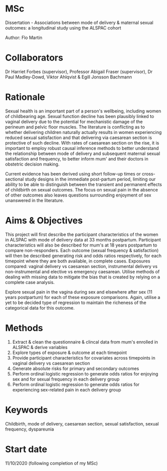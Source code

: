 # MSc 
Dissertation - Associations between mode of delivery & maternal sexual outcomes: a longitudinal study using the ALSPAC cohort

Author: Flo Martin

# Collaborators  
Dr Harriet Forbes (supervisor), Professor Abigail Fraser (supervisor), Dr Paul Madley-Dowd, Viktor Ahlqvist & Egill Jonsson Bachmann

# Rationale
Sexual health is an important part of a person's wellbeing, including women of childbearing age. Sexual function decline has been plausibly linked to vaginal delivery due to the potential for mechanistic damage of the perineum and pelvic floor muscles. The literature is conflicting as to whether delivering children naturally actually results in women experiencing reduced sexual satisfaction and that delivering via caesarean section is protective of such decline. With rates of caesarean section on the rise, it is important to employ robust causal inference methods to better understand the relationship between mode of delivery and subsequent maternal sexual satisfaction and frequency, to better inform mum' and their doctors in obstetric decision making.

Current evidence has been derived using short follow-up times or cross-sectional study designs in the immediate post-partum period, limiting our ability to be able to distinguish between the transient and permanent effects of childbirth on sexual outcomes. The focus on sexual pain in the absence of other outcomes also leaves questions surrounding enjoyment of sex unanswered in the literature.

# Aims & Objectives 
This project will first describe the participant characteristics of the women in ALSPAC with mode of delivery data at 33 months postpartum. Participant characteristics will also be described for mum's at 18 years postpartum to compare non-responders. Each outcome (sexual frequency & satisfaction) will then be described generating risk and odds ratios respectively, for each timepoint where they are both available, in complete cases. Exposures compared: vaginal delivery vs caesarean section, instrumental delivery vs non-instrumental and elective vs emergency caesarean. Utilise methods of dealing with missing data to mitigate the bias that is created by relying on a complete case analysis. 

Explore sexual pain in the vagina during sex and elsewhere after sex (11 years postpartum) for each of these exposure comparisons. Again, utilise a yet to be decided type of regression to maintain the richeness of the categorical data for this outcome.

# Methods
1. Extract & clean the questionnaire & clincal data from mum's enrolled in ALSPAC & derive variables
2. Explore types of exposure & outcome at each timepoint
3. Provide participant characteristics for covariates across timepoints in vaginal delivery vs caesarean section
4. Generate absolute risks for primary and secondary outcomes
5. Perform ordinal logistic regression to generate odds ratios for enjoying sex and for sexual frequency in each delivery group 
6. Perform ordinal logistic regression to generate odds ratios for experiencing sex-related pain in each delivery group

# Keywords
Childbirth, mode of delivery, caesarean section, sexual satisfaction, sexual frequency, dyspareunia

# Start date
11/10/2020 (following completion of my MSc)
